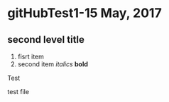 # gitHubTest1-15 May, 2017
## second level title 
1. fisrt item
2. second item
*italics*
**bold**

Test

test file 
